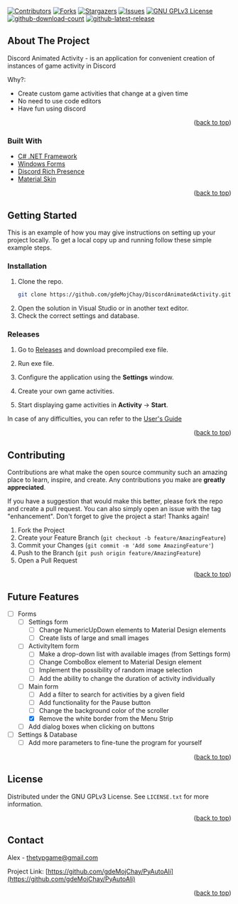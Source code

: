 <div id="top"></div>

[![Contributors][contributors-shield]][contributors-url]
[![Forks][forks-shield]][forks-url]
[![Stargazers][stars-shield]][stars-url]
[![Issues][issues-shield]][issues-url]
[![GNU GPLv3 License][license-shield]][license-url]
[![github-download-count][download-shield]][download-url]
[![github-latest-release][latest-shield]][latest-url]
## About The Project

<!-- ![product-screenshot](media/product-screenshot.png) -->

Discord Animated Activity - is an application for convenient creation of instances of game activity in Discord

Why?:
* Create custom game activities that change at a given time
* No need to use code editors
* Have fun using discord

<p align="right">(<a href="#top">back to top</a>)</p>



### Built With

* [С# .NET Framework](https://dotnet.microsoft.com/en-us/download/dotnet-framework)
* [Windows Forms](https://docs.microsoft.com/en-us/dotnet/desktop/winforms/windows-forms-overview?view=netframeworkdesktop-4.8)
* [Discord Rich Presence](https://github.com/Lachee/discord-rpc-csharp)
* [Material Skin](https://github.com/IgnaceMaes/MaterialSkin)

<p align="right">(<a href="#top">back to top</a>)</p>



<!-- GETTING STARTED -->
## Getting Started

This is an example of how you may give instructions on setting up your project locally.
To get a local copy up and running follow these simple example steps.

### Installation

1. Clone the repo.
   ```sh
   git clone https://github.com/gdeMojChay/DiscordAnimatedActivity.git
   ```
2. Open the solution in Visual Studio or in another text editor.
3. Check the correct settings and database.

### Releases

1. Go to [Releases](https://github.com/gdeMojChay/DiscordAnimatedActivity/releases)
   and download precompiled exe file.

2. Run exe file.
3. Configure the application using the **Settings** window.
4. Create your own game activities.
5. Start displaying game activities in **Activity** -> **Start**.

In case of any difficulties, you can refer to the [User's Guide](https://github.com/gdeMojChay/DiscordAnimatedActivity/blob/master/Documentation/User's%20Guide.md)

<p align="right">(<a href="#top">back to top</a>)</p>

<!-- CONTRIBUTING -->
## Contributing

Contributions are what make the open source community such an amazing place to learn, inspire, and create. Any contributions you make are **greatly appreciated**.

If you have a suggestion that would make this better, please fork the repo and create a pull request. You can also simply open an issue with the tag "enhancement".
Don't forget to give the project a star! Thanks again!

1. Fork the Project
2. Create your Feature Branch (`git checkout -b feature/AmazingFeature`)
3. Commit your Changes (`git commit -m 'Add some AmazingFeature'`)
4. Push to the Branch (`git push origin feature/AmazingFeature`)
5. Open a Pull Request

<p align="right">(<a href="#top">back to top</a>)</p>

<!-- FUTURE FREATURES -->
## Future Features
- [ ] Forms
   - [ ] Settings form
      - [ ] Change NumericUpDown elements to Material Design elements
      - [ ] Create lists of large and small images
   - [ ] ActivityItem form
      - [ ] Make a drop-down list with available images (from Settings form)
      - [ ] Change ComboBox element to Material Design element
      - [ ] Implement the possibility of random image selection
      - [ ] Add the ability to change the duration of activity individually
   - [ ] Main form
      - [ ] Add a filter to search for activities by a given field
      - [ ] Add functionality for the Pause button
      - [ ] Change the background color of the scroller
      - [x] Remove the white border from the Menu Strip
   - [ ] Add dialog boxes when clicking on buttons
- [ ] Settings & Database
   - [ ] Add more parameters to fine-tune the program for yourself

<p align="right">(<a href="#top">back to top</a>)</p>

<!-- LICENSE -->
## License

Distributed under the GNU GPLv3 License. See `LICENSE.txt` for more information.

<p align="right">(<a href="#top">back to top</a>)</p>



<!-- CONTACT -->
## Contact

Alex - thetypgame@gmail.com

Project Link: [https://github.com/gdeMojChay/PyAutoAli](https://github.com/gdeMojChay/PyAutoAli)

<p align="right">(<a href="#top">back to top</a>)</p>

[contributors-shield]: https://img.shields.io/github/contributors/gdeMojChay/DiscordAnimatedActivity.svg?style=for-the-badge
[contributors-url]: https://github.com/gdeMojChay/DiscordAnimatedActivity/graphs/contributors
[forks-shield]: https://img.shields.io/github/forks/gdeMojChay/DiscordAnimatedActivity.svg?style=for-the-badge
[forks-url]: https://github.com/gdeMojChay/DiscordAnimatedActivity/network/members
[stars-shield]: https://img.shields.io/github/stars/gdeMojChay/DiscordAnimatedActivity.svg?style=for-the-badge
[stars-url]: https://github.com/gdeMojChay/DiscordAnimatedActivity/stargazers
[issues-shield]: https://img.shields.io/github/issues/gdeMojChay/DiscordAnimatedActivity.svg?style=for-the-badge
[issues-url]: https://github.com/gdeMojChay/DiscordAnimatedActivity/issues
[license-shield]: https://img.shields.io/github/license/gdeMojChay/DiscordAnimatedActivity.svg?style=for-the-badge
[license-url]: https://github.com/gdeMojChay/DiscordAnimatedActivity/blob/master/LICENSE.txt
[download-shield]: https://img.shields.io/github/v/release/gdeMojChay/DiscordAnimatedActivity.svg?style=for-the-badge
[download-url]: ../../releases
[latest-shield]: https://img.shields.io/github/downloads/gdeMojChay/DiscordAnimatedActivity/total.svg?style=for-the-badge
[latest-url]: ../../releases
